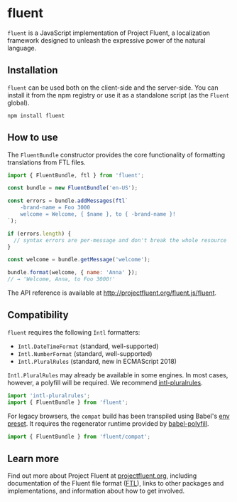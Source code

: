 # fluent

`fluent` is a JavaScript implementation of Project Fluent, a localization
framework designed to unleash the expressive power of the natural language.


## Installation

`fluent` can be used both on the client-side and the server-side.  You can
install it from the npm registry or use it as a standalone script (as the
`Fluent` global).

    npm install fluent


## How to use

The `FluentBundle` constructor provides the core functionality of formatting
translations from FTL files.

```javascript
import { FluentBundle, ftl } from 'fluent';

const bundle = new FluentBundle('en-US');

const errors = bundle.addMessages(ftl`
    -brand-name = Foo 3000
    welcome = Welcome, { $name }, to { -brand-name }!
`);

if (errors.length) {
  // syntax errors are per-message and don't break the whole resource
}

const welcome = bundle.getMessage('welcome');

bundle.format(welcome, { name: 'Anna' });
// → 'Welcome, Anna, to Foo 3000!'
```

The API reference is available at http://projectfluent.org/fluent.js/fluent.


## Compatibility

`fluent` requires the following `Intl` formatters:

  - `Intl.DateTimeFormat` (standard, well-supported)
  - `Intl.NumberFormat` (standard, well-supported)
  - `Intl.PluralRules` (standard, new in ECMAScript 2018)

`Intl.PluralRules` may already be available in some engines.  In most cases,
however, a polyfill will be required.  We recommend [intl-pluralrules][].

```javascript
import 'intl-pluralrules';
import { FluentBundle } from 'fluent';
```

For legacy browsers, the `compat` build has been transpiled using Babel's [env
preset][]. It requires the regenerator runtime provided by [babel-polyfill][].

```javascript
import { FluentBundle } from 'fluent/compat';
```


## Learn more

Find out more about Project Fluent at [projectfluent.org][], including
documentation of the Fluent file format ([FTL][]), links to other packages and
implementations, and information about how to get involved.


[intl-pluralrules]: https://www.npmjs.com/package/intl-pluralrules
[babel-polyfill]: https://babeljs.io/docs/usage/polyfill/
[Stage 3 proposal]:https://github.com/tc39/proposal-intl-plural-rules
[env preset]: https://babeljs.io/docs/plugins/preset-env/
[projectfluent.org]: http://projectfluent.org
[FTL]: http://projectfluent.org/fluent/guide/
